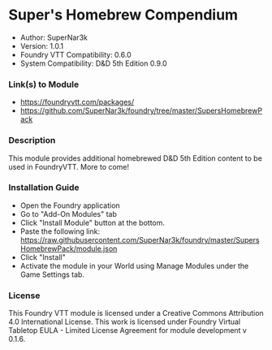 # Super's Homebrew Compendium

* Author: SuperNar3k
* Version: 1.0.1
* Foundry VTT Compatibility: 0.6.0
* System Compatibility: D&D 5th Edition 0.9.0

### Link(s) to Module
* https://foundryvtt.com/packages/
* https://github.com/SuperNar3k/foundry/tree/master/SupersHomebrewPack

### Description
This module provides additional homebrewed D&D 5th Edition content to be used in FoundryVTT. More to come!

### Installation Guide

* Open the Foundry application
* Go to "Add-On Modules" tab
* Click "Install Module" button at the bottom.
* Paste the following link: https://raw.githubusercontent.com/SuperNar3k/foundry/master/SupersHomebrewPack/module.json
* Click "Install"
* Activate the module in your World using Manage Modules under the Game Settings tab.

### License
This Foundry VTT module is licensed under a Creative Commons Attribution 4.0 International License. This work is licensed under Foundry Virtual Tabletop EULA - Limited License Agreement for module development v 0.1.6.
